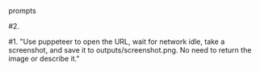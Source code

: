 prompts

#2. 



#1.
"Use puppeteer to open the URL, wait for network idle, take a screenshot, and save it to outputs/screenshot.png. No need to return the image or describe it."



